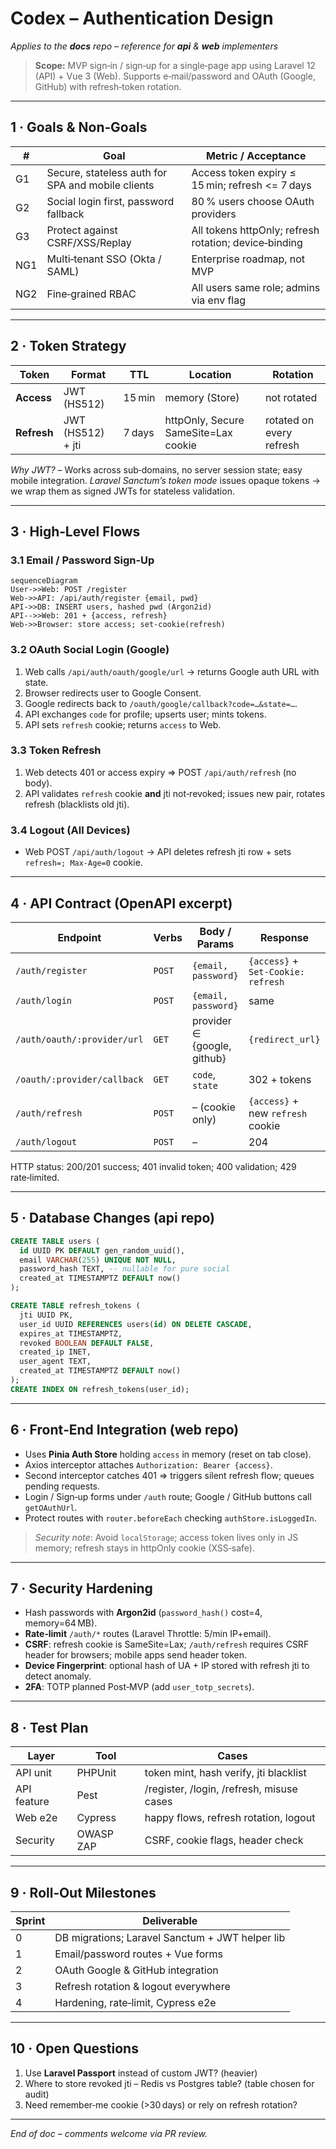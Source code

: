# Codex – Authentication Design

*Applies to the **docs** repo – reference for **api** & **web** implementers*

> **Scope:** MVP sign‑in / sign‑up for a single‑page app using Laravel 12 (API) + Vue 3 (Web). Supports e‑mail/password and OAuth (Google, GitHub) with refresh‑token rotation.

---

## 1 · Goals & Non‑Goals

| #   | Goal                                              | Metric / Acceptance                                   |
| --- | ------------------------------------------------- | ----------------------------------------------------- |
| G1  | Secure, stateless auth for SPA and mobile clients | Access token expiry ≤ 15 min; refresh <= 7 days       |
| G2  | Social login first, password fallback             | 80 % users choose OAuth providers                     |
| G3  | Protect against CSRF/XSS/Replay                   | All tokens httpOnly; refresh rotation; device‑binding |
| NG1 | Multi‑tenant SSO (Okta / SAML)                    | Enterprise roadmap, not MVP                           |
| NG2 | Fine‑grained RBAC                                 | All users same role; admins via env flag              |

---

## 2 · Token Strategy

| Token       | Format            | TTL    | Location                             | Rotation                 |
| ----------- | ----------------- | ------ | ------------------------------------ | ------------------------ |
| **Access**  | JWT (HS512)       | 15 min | memory (Store)                       | not rotated              |
| **Refresh** | JWT (HS512) + jti | 7 days | httpOnly, Secure SameSite=Lax cookie | rotated on every refresh |

*Why JWT?* – Works across sub‑domains, no server session state; easy mobile integration.  *Laravel Sanctum’s token mode* issues opaque tokens → we wrap them as signed JWTs for stateless validation.

---

## 3 · High‑Level Flows

### 3.1 Email / Password Sign‑Up

```mermaid
sequenceDiagram
User->>Web: POST /register
Web->>API: /api/auth/register {email, pwd}
API->>DB: INSERT users, hashed pwd (Argon2id)
API-->>Web: 201 + {access, refresh}
Web->>Browser: store access; set-cookie(refresh)
```

### 3.2 OAuth Social Login (Google)

1. Web calls `/api/auth/oauth/google/url` → returns Google auth URL with state.
2. Browser redirects user to Google Consent.
3. Google redirects back to `/oauth/google/callback?code=…&state=…`.
4. API exchanges `code` for profile; upserts user; mints tokens.
5. API sets `refresh` cookie; returns `access` to Web.

### 3.3 Token Refresh

1. Web detects 401 or access expiry ⇒ POST `/api/auth/refresh` (no body).
2. API validates `refresh` cookie **and** jti not‑revoked; issues new pair, rotates refresh (blacklists old jti).

### 3.4 Logout (All Devices)

* Web POST `/api/auth/logout` → API deletes refresh jti row + sets `refresh=; Max‑Age=0` cookie.

---

## 4 · API Contract (OpenAPI excerpt)

| Endpoint                    | Verbs  | Body / Params               | Response                           |
| --------------------------- | ------ | --------------------------- | ---------------------------------- |
| `/auth/register`            | `POST` | `{email, password}`         | `{access}` + `Set‑Cookie: refresh` |
| `/auth/login`               | `POST` | `{email, password}`         | same                               |
| `/auth/oauth/:provider/url` | `GET`  | provider ∈ {google, github} | `{redirect_url}`                   |
| `/oauth/:provider/callback` | `GET`  | `code`, `state`             | 302 + tokens                       |
| `/auth/refresh`             | `POST` | – (cookie only)             | `{access}` + new `refresh` cookie  |
| `/auth/logout`              | `POST` | –                           | 204                                |

HTTP status: 200/201 success; 401 invalid token; 400 validation; 429 rate‑limited.

---

## 5 · Database Changes (api repo)

```sql
CREATE TABLE users (
  id UUID PK DEFAULT gen_random_uuid(),
  email VARCHAR(255) UNIQUE NOT NULL,
  password_hash TEXT, -- nullable for pure social
  created_at TIMESTAMPTZ DEFAULT now()
);

CREATE TABLE refresh_tokens (
  jti UUID PK,
  user_id UUID REFERENCES users(id) ON DELETE CASCADE,
  expires_at TIMESTAMPTZ,
  revoked BOOLEAN DEFAULT FALSE,
  created_ip INET,
  user_agent TEXT,
  created_at TIMESTAMPTZ DEFAULT now()
);
CREATE INDEX ON refresh_tokens(user_id);
```

---

## 6 · Front‑End Integration (web repo)

* Uses **Pinia Auth Store** holding `access` in memory (reset on tab close).
* Axios interceptor attaches `Authorization: Bearer {access}`.
* Second interceptor catches 401 ⇒ triggers silent refresh flow; queues pending requests.
* Login / Sign‑up forms under `/auth` route; Google / GitHub buttons call `getOAuthUrl`.
* Protect routes with `router.beforeEach` checking `authStore.isLoggedIn`.

> *Security note*: Avoid `localStorage`; access token lives only in JS memory; refresh stays in httpOnly cookie (XSS‑safe).

---

## 7 · Security Hardening

* Hash passwords with **Argon2id** (`password_hash()` cost=4, memory=64 MB).
* **Rate‑limit** `/auth/*` routes (Laravel Throttle: 5/min IP+email).
* **CSRF**: refresh cookie is SameSite=Lax; `/auth/refresh` requires CSRF header for browsers; mobile apps send header token.
* **Device Fingerprint**: optional hash of UA + IP stored with refresh jti to detect anomaly.
* **2FA**: TOTP planned Post‑MVP (add `user_totp_secrets`).

---

## 8 · Test Plan

| Layer       | Tool      | Cases                                     |
| ----------- | --------- | ----------------------------------------- |
| API unit    | PHPUnit   | token mint, hash verify, jti blacklist    |
| API feature | Pest      | /register, /login, /refresh, misuse cases |
| Web e2e     | Cypress   | happy flows, refresh rotation, logout     |
| Security    | OWASP ZAP | CSRF, cookie flags, header check          |

---

## 9 · Roll‑Out Milestones

| Sprint | Deliverable                                     |
| ------ | ----------------------------------------------- |
| 0      | DB migrations; Laravel Sanctum + JWT helper lib |
| 1      | Email/password routes + Vue forms               |
| 2      | OAuth Google & GitHub integration               |
| 3      | Refresh rotation & logout everywhere            |
| 4      | Hardening, rate‑limit, Cypress e2e              |

---

## 10 · Open Questions

1. Use **Laravel Passport** instead of custom JWT? (heavier)
2. Where to store revoked jti – Redis vs Postgres table? (table chosen for audit)
3. Need remember‑me cookie (>30 days) or rely on refresh rotation?

---

*End of doc – comments welcome via PR review.*
